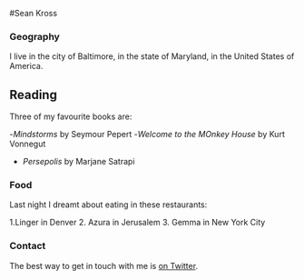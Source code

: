 #Sean Kross

### Geography

I live in the city of Baltimore, in the state of Maryland, in the United States of America.

## Reading

Three of my favourite books are:

-*Mindstorms* by Seymour Pepert 
-*Welcome to the MOnkey House* by Kurt Vonnegut 
- *Persepolis* by Marjane Satrapi

### Food

Last night I dreamt about eating in these restaurants:

1.Linger in Denver
2. Azura in Jerusalem
3. Gemma in New York City

### Contact

The best way to get in touch with me is [on Twitter](https://twitter.com/seankross). 
